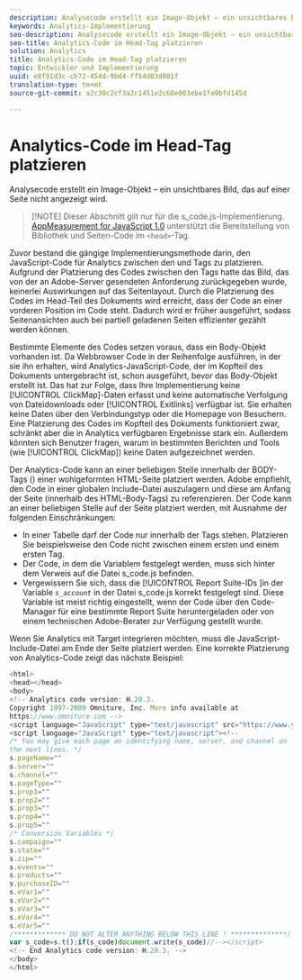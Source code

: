 ```yaml
---
description: Analysecode erstellt ein Image-Objekt – ein unsichtbares Bild, das auf einer Seite nicht angezeigt wird.
keywords: Analytics-Implementierung
seo-description: Analysecode erstellt ein Image-Objekt – ein unsichtbares Bild, das auf einer Seite nicht angezeigt wird.
seo-title: Analytics-Code im Head-Tag platzieren
solution: Analytics
title: Analytics-Code im Head-Tag platzieren
topic: Entwickler und Implementierung
uuid: e8f91d3c-cb72-454d-9bd4-ff54d83d981f
translation-type: tm+mt
source-git-commit: a2c38c2cf3a2c1451e2c60e003ebe1fa9bfd145d

---
```



# Analytics-Code im Head-Tag platzieren

Analysecode erstellt ein Image-Objekt – ein unsichtbares Bild, das auf einer Seite nicht angezeigt wird.

> [!NOTE] Dieser Abschnitt gilt nur für die s_code.js-Implementierung. [AppMeasurement for JavaScript 1.0](../../../implement/js-implementation/c-appmeasurement-js/appmeasure-mjs.md#concept_F3957D7093A94216BD79F35CFC1557E8) unterstützt die Bereitstellung von Bibliothek und Seiten-Code im `<head>`-Tag.

Zuvor bestand die gängige Implementierungsmethode darin, den JavaScript-Code für Analytics zwischen den <head><meta http-equiv="Content-Type" content="text/html; charset=UTF-8"> und </head> Tags zu platzieren. Aufgrund der Platzierung des Codes zwischen den Tags hatte das Bild, das von der an Adobe-Server gesendeten Anforderung zurückgegeben wurde, keinerlei Auswirkungen auf das Seitenlayout. Durch die Platzierung des Codes im Head-Teil des Dokuments wird erreicht, dass der Code an einer vorderen Position im Code steht. Dadurch wird er früher ausgeführt, sodass Seitenansichten auch bei partiell geladenen Seiten effizienter gezählt werden können.

Bestimmte Elemente des Codes setzen voraus, dass ein Body-Objekt vorhanden ist. Da Webbrowser Code in der Reihenfolge ausführen, in der sie ihn erhalten, wird Analytics-JavaScript-Code, der im Kopfteil des Dokuments untergebracht ist, schon ausgeführt, bevor das Body-Objekt erstellt ist. Das hat zur Folge, dass Ihre Implementierung keine [!UICONTROL ClickMap]-Daten erfasst und keine automatische Verfolgung von Dateidownloads oder [!UICONTROL Exitlinks] verfügbar ist. Sie erhalten keine Daten über den Verbindungstyp oder die Homepage von Besuchern. Eine Platzierung des Codes im Kopfteil des Dokuments funktioniert zwar, schränkt aber die in Analytics verfügbaren Ergebnisse stark ein. Außerdem könnten sich Benutzer fragen, warum in bestimmten Berichten und Tools (wie [!UICONTROL ClickMap]) keine Daten aufgezeichnet werden.

Der Analytics-Code kann an einer beliebigen Stelle innerhalb der BODY-Tags (<BODY></BODY>) einer wohlgeformten HTML-Seite platziert werden. Adobe empfiehlt, den Code in einer globalen Include-Datei auszulagern und diese am Anfang der Seite (innerhalb des HTML-Body-Tags) zu referenzieren. Der Code kann an einer beliebigen Stelle auf der Seite platziert werden, mit Ausnahme der folgenden Einschränkungen:

* In einer Tabelle darf der Code nur innerhalb der <td></td> Tags stehen. Platzieren Sie beispielsweise den Code nicht zwischen einem ersten <tr> und einem ersten <td> Tag.
* Der Code, in dem die Variablem festgelegt werden, muss sich hinter dem Verweis auf die Datei s_code.js befinden.
* Vergewissern Sie sich, dass die [!UICONTROL Report Suite-IDs ]in der Variable *`s_account`* in der Datei s_code.js korrekt festgelegt sind. Diese Variable ist meist richtig eingestellt, wenn der Code über den Code-Manager für eine bestimmte Report Suite heruntergeladen oder von einem technischen Adobe-Berater zur Verfügung gestellt wurde.

Wenn Sie Analytics mit Target integrieren möchten, muss die JavaScript-Include-Datei am Ende der Seite platziert werden. Eine korrekte Platzierung von Analytics-Code zeigt das nächste Beispiel:

```js
<html> 
<head></head> 
<body> 
<!-- Analytics code version: H.20.3.
Copyright 1997-2009 Omniture, Inc. More info available at 
https://www.omniture.com --> 
<script language="JavaScript" type="text/javascript" src="https://www.yourdomain.com/js/s_code.js"></script> 
<script language="JavaScript" type="text/javascript"><!-- 
/* You may give each page an identifying name, server, and channel on 
the next lines. */ 
s.pageName="" 
s.server="" 
s.channel="" 
s.pageType="" 
s.prop1="" 
s.prop2="" 
s.prop3="" 
s.prop4="" 
s.prop5="" 
/* Conversion Variables */ 
s.campaign="" 
s.state="" 
s.zip="" 
s.events="" 
s.products="" 
s.purchaseID="" 
s.eVar1="" 
s.eVar2="" 
s.eVar3="" 
s.eVar4="" 
s.eVar5="" 
/************* DO NOT ALTER ANYTHING BELOW THIS LINE ! **************/ 
var s_code=s.t();if(s_code)document.write(s_code)//--></script> 
<!-- End Analytics code version: H.20.3. --> 
</body> 
</html> 
```


